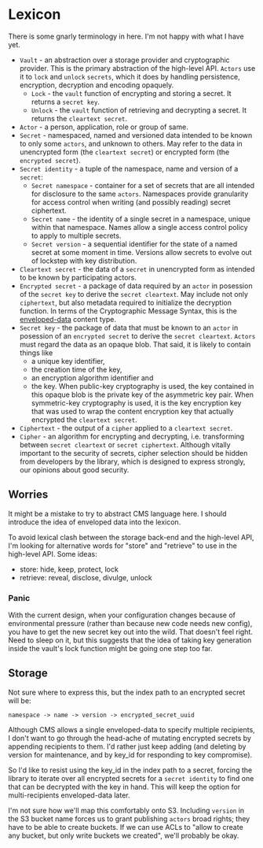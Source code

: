 # Lexicon

There is some gnarly terminology in here. I'm not happy with what I have yet.

* `Vault` - an abstraction over a storage provider and cryptographic provider.
  This is the primary abstraction of the high-level API.
  `Actors` use it to `lock` and `unlock` `secrets`, which it does by handling persistence, encryption, decryption and encoding opaquely.
  * `Lock` - the `vault` function of encrypting and storing a secret.
    It returns a `secret key`.
  * `Unlock` - the `vault` function of retrieving and decrypting a secret.
    It returns the `cleartext secret`.
* `Actor` - a person, application, role or group of same.
* `Secret` - namespaced, named and versioned data intended to be known to only some `actors`, and unknown to others.
  May refer to the data in unencrypted form (the `cleartext secret`) or encrypted form (the `encrypted secret`).
* `Secret identity` - a tuple of the namespace, name and version of a `secret`:
  * `Secret namespace` - container for a set of secrets that are all intended for disclosure to the same `actors`.
    Namespaces provide granularity for access control when writing (and possibly reading) secret ciphertext.
  * `Secret name` - the identity of a single secret in a namespace, unique within that namespace.
    Names allow a single access control policy to apply to multiple secrets.
  * `Secret version` - a sequential identifier for the state of a named secret at some moment in time.
    Versions allow secrets to evolve out of lockstep with key distribution.
* `Cleartext secret` - the data of a `secret` in unencrypted form as intended to be known by participating actors.
* `Encrypted secret` - a package of data required by an `actor` in posession of the `secret key` to derive the `secret cleartext`.
  May include not only `ciphertext`, but also metadata required to initialize the decryption function.
  In terms of the Cryptographic Message Syntax, this is the [enveloped-data](http://tools.ietf.org/html/rfc5652#section-6) content type.
* `Secret key` - the package of data that must be known to an `actor` in posession of an `encrypted secret` to derive the `secret cleartext`.
  `Actors` must regard the data as an opaque blob. That said, it is likely to contain things like
  * a unique key identifier,
  * the creation time of the key,
  * an encryption algorithm identifier and
  * the key.
  When public-key cryptography is used, the key contained in this opaque blob is the private key of the asymmetric key pair.
  When symmetric-key cryptography is used, it is the key encryption key that was used to wrap the content encryption key that
  actually encrypted the `cleartext secret`.
* `Ciphertext` - the output of a `cipher` applied to a `cleartext secret`.
* `Cipher` - an algorithm for encrypting and decrypting, i.e. transforming between `secret cleartext` or `secret ciphertext`.
  Although vitally important to the security of secrets, cipher selection should be hidden from developers by the library,
  which is designed to express strongly, our opinions about good security.

## Worries

It might be a mistake to try to abstract CMS language here. I should introduce the idea of enveloped data into the lexicon.

To avoid lexical clash between the storage back-end and the high-level API, I'm looking for alternative words for "store" and "retrieve"
to use in the high-level API. Some ideas:

* store: hide, keep, protect, lock
* retrieve: reveal, disclose, divulge, unlock

### Panic

With the current design, when your configuration changes because of environmental pressure (rather than because new code needs new config),
you have to get the new secret key out into the wild. That doesn't feel right. Need to sleep on it, but this suggests that the idea of
taking key generation inside the vault's lock function might be going one step too far.

## Storage

Not sure where to express this, but the index path to an encrypted secret will be:

```
namespace -> name -> version -> encrypted_secret_uuid
```

Although CMS allows a single enveloped-data to specify multiple recipients, I don't want to go through the head-ache of mutating
encrypted secrets by appending recipients to them. I'd rather just keep adding (and deleting by version for maintenance,
and by key\_id for responding to key compromise).

So I'd like to resist using the key\_id in the index path to a secret, forcing the library to iterate over all encrypted secrets for a
`secret identity` to find one that can be decrypted with the key in hand. This will keep the option for multi-recipients enveloped-data
later.

I'm not sure how we'll map this comfortably onto S3. Including `version` in the S3 bucket name forces us to grant publishing `actors`
broad rights; they have to be able to create buckets. If we can use ACLs to "allow to create any bucket, but only write buckets we
created", we'll probably be okay.
